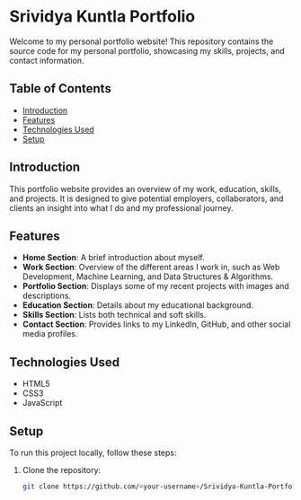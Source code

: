 # Srividya Kuntla Portfolio

Welcome to my personal portfolio website! This repository contains the source code for my personal portfolio, showcasing my skills, projects, and contact information.

## Table of Contents

- [Introduction](#introduction)
- [Features](#features)
- [Technologies Used](#technologies-used)
- [Setup](#setup)

## Introduction

This portfolio website provides an overview of my work, education, skills, and projects. It is designed to give potential employers, collaborators, and clients an insight into what I do and my professional journey.

## Features

- **Home Section**: A brief introduction about myself.
- **Work Section**: Overview of the different areas I work in, such as Web Development, Machine Learning, and Data Structures & Algorithms.
- **Portfolio Section**: Displays some of my recent projects with images and descriptions.
- **Education Section**: Details about my educational background.
- **Skills Section**: Lists both technical and soft skills.
- **Contact Section**: Provides links to my LinkedIn, GitHub, and other social media profiles.

## Technologies Used

- HTML5
- CSS3
- JavaScript

## Setup

To run this project locally, follow these steps:

1. Clone the repository:

   ```bash
   git clone https://github.com/<your-username>/Srividya-Kuntla-Portfolio.git

